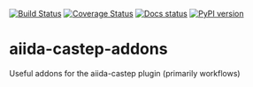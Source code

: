 [![Build Status](https://github.com/asamli/aiida-castep-addons/workflows/ci/badge.svg?branch=master)](https://github.com/asamli/aiida-castep-addons/actions)
[![Coverage Status](https://coveralls.io/repos/github/asamli/aiida-castep-addons/badge.svg?branch=master)](https://coveralls.io/github/asamli/aiida-castep-addons?branch=master)
[![Docs status](https://readthedocs.org/projects/aiida-castep-addons/badge)](http://aiida-castep-addons.readthedocs.io/)
[![PyPI version](https://badge.fury.io/py/aiida-castep-addons.svg)](https://badge.fury.io/py/aiida-castep-addons)

# aiida-castep-addons

Useful addons for the aiida-castep plugin (primarily workflows)
